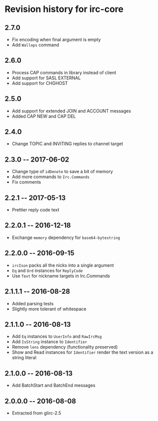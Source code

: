 # Revision history for irc-core

## 2.7.0

* Fix encoding when final argument is empty
* Add `Wallops` command

## 2.6.0

* Process CAP commands in library instead of client
* Add support for SASL EXTERNAL
* Add support for CHGHOST

## 2.5.0

* Add support for extended JOIN and ACCOUNT messages
* Added CAP NEW and CAP DEL

## 2.4.0

* Change TOPIC and INVITING replies to channel target

## 2.3.0 -- 2017-06-02

* Change type of `idDenote` to save a bit of memory
* Add more commands to `Irc.Commands`
* Fix comments

## 2.2.1 -- 2017-05-13

* Prettier reply code text

## 2.2.0.1  -- 2016-12-18

* Exchange `memory` dependency for `base64-bytestring`

## 2.2.0.0  -- 2016-09-15

* `ircIson` packs all the nicks into a single argument
* `Eq` and `Ord` instances for `ReplyCode`
* Use `Text` for nickname targets in Irc.Commands

## 2.1.1.1  -- 2016-08-28

* Added parsing tests
* Slightly more tolerant of whitespace

## 2.1.1.0  -- 2016-08-13

* Add `Eq` instances to `UserInfo` and `RawIrcMsg`
* Add `IsString` instance to `Identifier`
* Remove `lens` dependency (functionality preserved)
* Show and Read instances for `Identifier` render the text version as a string literal

## 2.1.0.0  -- 2016-08-13

* Add BatchStart and BatchEnd messages

## 2.0.0.0  -- 2016-08-08

* Extracted from glirc-2.5
